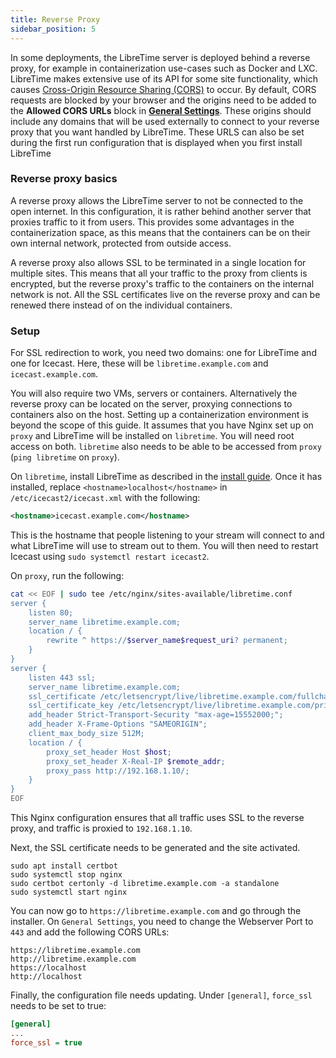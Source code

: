 ```yaml
---
title: Reverse Proxy
sidebar_position: 5
---
```


In some deployments, the LibreTime server is deployed behind a reverse proxy,
for example in containerization use-cases such as Docker and LXC. LibreTime
makes extensive use of its API for some site functionality, which causes
[Cross-Origin Resource Sharing (CORS)](https://developer.mozilla.org/en-US/docs/Web/HTTP/CORS)
to occur. By default, CORS requests are blocked by your browser and the origins
need to be added to the **Allowed CORS URLs** block in
[**General Settings**](/docs/guides/settings). These origins should include any
domains that will be used externally to connect to your reverse proxy that you
want handled by LibreTime. These URLS can also be set during the first run configuration
that is displayed when you first install LibreTime

### Reverse proxy basics

A reverse proxy allows the LibreTime server to not be connected to the open internet. In
this configuration, it is rather behind another server that proxies traffic to it from
users. This provides some advantages in the containerization space, as this means that
the containers can be on their own internal network, protected from outside access.

A reverse proxy also allows SSL to be terminated in a single location for multiple sites.
This means that all your traffic to the proxy from clients is encrypted, but the reverse
proxy's traffic to the containers on the internal network is not. All the SSL certificates
live on the reverse proxy and can be renewed there instead of on the individual
containers.

### Setup

For SSL redirection to work, you need two domains: one for LibreTime and one for Icecast.
Here, these will be `libretime.example.com` and `icecast.example.com`.

You will also require two VMs, servers or containers. Alternatively the reverse proxy can
be located on the server, proxying connections to containers also on the host. Setting up
a containerization environment is beyond the scope of this guide. It assumes that you have
Nginx set up on `proxy` and LibreTime will be installed on `libretime`. You will need root
access on both. `libretime` also needs to be able to be accessed from `proxy`
(`ping libretime` on `proxy`).

On `libretime`, install LibreTime as described in the [install guide](/docs/getting-started/install). Once it has installed, replace `<hostname>localhost</hostname>` in
`/etc/icecast2/icecast.xml` with the following:

```xml
<hostname>icecast.example.com</hostname>
```

This is the hostname that people listening to your stream will connect to and what
LibreTime will use to stream out to them. You will then need to restart Icecast using `sudo systemctl restart icecast2`.

On `proxy`, run the following:

```bash
cat << EOF | sudo tee /etc/nginx/sites-available/libretime.conf
server {
    listen 80;
    server_name libretime.example.com;
    location / {
        rewrite ^ https://$server_name$request_uri? permanent;
    }
}
server {
    listen 443 ssl;
    server_name libretime.example.com;
    ssl_certificate /etc/letsencrypt/live/libretime.example.com/fullchain.pem;
    ssl_certificate_key /etc/letsencrypt/live/libretime.example.com/privkey.pem;
    add_header Strict-Transport-Security "max-age=15552000;";
    add_header X-Frame-Options "SAMEORIGIN";
    client_max_body_size 512M;
    location / {
        proxy_set_header Host $host;
        proxy_set_header X-Real-IP $remote_addr;
        proxy_pass http://192.168.1.10/;
    }
}
EOF
```

This Nginx configuration ensures that all traffic uses SSL to the reverse proxy, and
traffic is proxied to `192.168.1.10`.

Next, the SSL certificate needs to be generated and the site activated.

```
sudo apt install certbot
sudo systemctl stop nginx
sudo certbot certonly -d libretime.example.com -a standalone
sudo systemctl start nginx
```

You can now go to `https://libretime.example.com` and go
through the installer. On `General Settings`, you need to change the Webserver Port to
`443` and add the following CORS URLs:

```
https://libretime.example.com
http://libretime.example.com
https://localhost
http://localhost
```

Finally, the configuration file needs updating. Under `[general]`, `force_ssl`
needs to be set to true:

```ini
[general]
...
force_ssl = true
```
